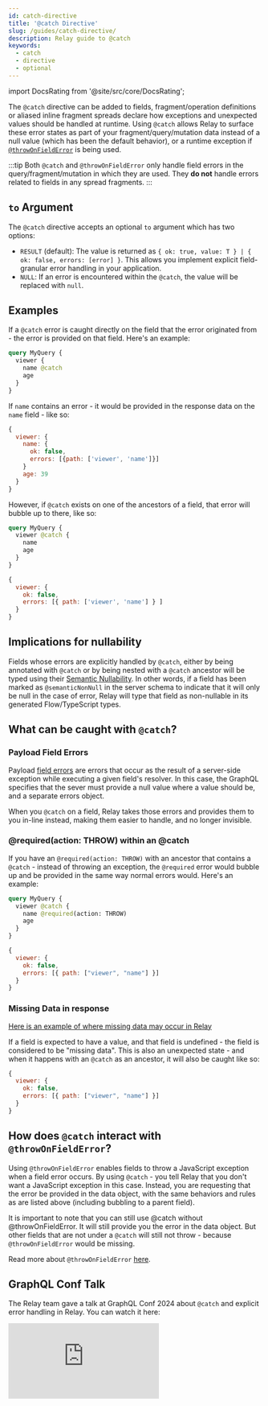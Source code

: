 ```yaml
---
id: catch-directive
title: '@catch Directive'
slug: /guides/catch-directive/
description: Relay guide to @catch
keywords:
  - catch
  - directive
  - optional
---
```


import DocsRating from '@site/src/core/DocsRating';

The `@catch` directive can be added to fields, fragment/operation definitions or
aliased inline fragment spreads declare how exceptions and unexpected values
should be handled at runtime. Using `@catch` allows Relay to surface these error
states as part of your fragment/query/mutation data instead of a null value
(which has been the default behavior), or a runtime exception if
[`@throwOnFieldError`](./throw-on-field-error-directive.md) is being used.

:::tip
Both `@catch` and `@throwOnFieldError` only handle field errors in the
query/fragment/mutation in which they are used. They **do not** handle errors
related to fields in any spread fragments.
:::

## `to` Argument

The `@catch` directive accepts an optional `to` argument which has two options:

- `RESULT` (default): The value is returned as `{ ok: true, value: T } | { ok: false, errors: [error] }`. This allows you implement explicit field-granular error handling in your application.
- `NULL`: If an error is encountered within the `@catch`, the value will be replaced with `null`.

## Examples

If a `@catch` error is caught directly on the field that the error originated
from - the error is provided on that field. Here's an example:

```graphql
query MyQuery {
  viewer {
    name @catch
    age
  }
}
```

If `name` contains an error - it would be provided in the response data on the
`name` field - like so:

```js
{
  viewer: {
    name: {
      ok: false,
      errors: [{path: ['viewer', 'name']}]
    }
    age: 39
  }
}
```

However, if `@catch` exists on one of the ancestors of a field, that error will
bubble up to there, like so:

```graphql
query MyQuery {
  viewer @catch {
    name
    age
  }
}
```

```js
{
  viewer: {
    ok: false,
    errors: [{ path: ['viewer', 'name'] } ]
  }
}
```

## Implications for nullability

Fields whose errors are explicitly handled by `@catch`, either by being
annotated with `@catch` or by being nested with a `@catch` ancestor will be
typed using their [Semantic Nullability](./semantic-nullability.md). In other
words, if a field has been marked as `@semanticNonNull` in the server schema to
indicate that it will only be null in the case of error, Relay will type that
field as non-nullable in its generated Flow/TypeScript types.

## What can be caught with `@catch`?

### Payload Field Errors

Payload [field
errors](https://spec.graphql.org/October2021/#sec-Errors.Field-errors) are
errors that occur as the result of a server-side exception while executing a
given field's resolver. In this case, the GraphQL specifies that the sever must
provide a null value where a value should be, and a separate errors object.

When you `@catch` on a field, Relay takes those errors and provides them to you
in-line instead, making them easier to handle, and no longer invisible.

### @required(action: THROW) within an @catch

If you have an `@required(action: THROW)` with an ancestor that contains a
`@catch` - instead of throwing an exception, the `@required` error would bubble
up and be provided in the same way normal errors would. Here's an example:

```graphql
query MyQuery {
  viewer @catch {
    name @required(action: THROW)
    age
  }
}
```

```js
{
  viewer: {
    ok: false,
    errors: [{ path: ["viewer", "name"] }]
  }
}
```

### Missing Data in response

[Here is an example of where missing data may occur in Relay](https://relay.dev/docs/next/debugging/why-null/#graph-relationship-change)

If a field is expected to have a value, and that field is undefined - the field
is considered to be "missing data". This is also an unexpected state - and when
it happens with an `@catch` as an ancestor, it will also be caught like so:

```js
{
  viewer: {
    ok: false,
    errors: [{ path: ["viewer", "name"] }]
  }
}
```

## How does `@catch` interact with `@throwOnFieldError`?

Using `@throwOnFieldError` enables fields to throw a JavaScript exception when a
field error occurs. By using `@catch` - you tell Relay that you don't want a
JavaScript exception in this case. Instead, you are requesting that the error be
provided in the data object, with the same behaviors and rules as are listed
above (including bubbling to a parent field).

It is important to note that you can still use @catch without
@throwOnFieldError. It will still provide you the error in the data object. But
other fields that are not under a `@catch` will still not throw - because
`@throwOnFieldError` would be missing.

Read more about `@throwOnFieldError`
[here](https://relay.dev/docs/next/api-reference/graphql-and-directives/#throwonfielderror-experimental).

## GraphQL Conf Talk

The Relay team gave a talk at GraphQL Conf 2024 about `@catch` and explicit error handling in Relay. You can watch it here:

<iframe src="https://www.youtube-nocookie.com/embed/_TSYKAtaK5A" width={640} height={360} allowFullScreen={true} frameBorder="0" />
